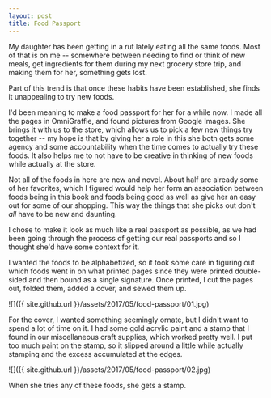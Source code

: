 ```yaml
---
layout: post
title: Food Passport
---
```

My daughter has been getting in a rut lately eating all the same foods. Most of
that is on me -- somewhere between needing to find or think of new meals, get
ingredients for them during my next grocery store trip, and making them for her,
something gets lost.

Part of this trend is that once these habits have been established, she finds it
unappealing to try new foods.

I'd been meaning to make a food passport for her for a while now. I made all
the pages in OmniGraffle, and found pictures from Google Images. She brings it
with us to the store, which allows us to pick a few new things try together --
my hope is that by giving her a role in this she both gets some agency and some
accountability when the time comes to actually try these foods. It also helps me
to not have to be creative in thinking of new foods while actually at the store.

Not all of the foods in here are new and novel. About half are already some of
her favorites, which I figured would help her form an association between foods
being in this book and foods being good as well as give her an easy out for some
of our shopping. This way the things that she picks out don't _all_ have to be
new and daunting.

I chose to make it look as much like a real passport as possible, as we had been
going through the process of getting our real passports and so I thought she'd
have some context for it.

I wanted the foods to be alphabetized, so it took some care in figuring out
which foods went in on what printed pages since they were printed double-sided
and then bound as a single signature. Once printed, I cut the pages out, folded
them, added a cover, and sewed them up.

![]({{ site.github.url }}/assets/2017/05/food-passport/01.jpg)

For the cover, I wanted something seemingly ornate, but I didn't want to spend
a lot of time on it. I had some gold acrylic paint and a stamp that I found in
our miscellaneous craft supplies, which worked pretty well. I put too much paint
on the stamp, so it slipped around a little while actually stamping and the
excess accumulated at the edges.

![]({{ site.github.url }}/assets/2017/05/food-passport/02.jpg)

When she tries any of these foods, she gets a stamp.
